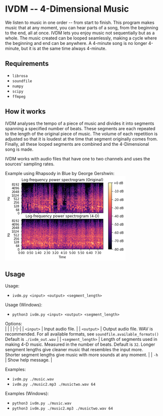 # IVDM -- 4-Dimensional Music

We listen to music in one order -- from start to finish. This program makes music that at any moment, you can hear parts of a song, from the beginning to the end, all at once. IVDM lets you enjoy music not sequentially but as a whole. The music created can be looped seamlessly, making a cycle where the beginning and end can be anywhere. A 4-minute song is no longer 4-minute, but it is at the same time always 4-minute.

## Requirements
- `librosa`
- `soundfile`
- `numpy`
- `scipy`
- `ffmpeg` 


## How it works

IVDM analyses the tempo of a piece of music and divides it into segments spanning a specified number of beats. These segments are each repeated to the length of the original piece of music. The volume of each repetition is adjusted so that it is loudest at the time that segment originally comes from. Finally, all these looped segments are combined and the 4-Dimensional song is made.

IVDM works with audio files that have one to two channels and uses the sources' sampling rates.

Example using Rhapsody in Blue by George Gershwin:  
![Spectrogram example](./examples/rhapsody_in_blue_spectrogram.png)

## Usage

Usage:  
   -  `ivdm.py <input> <output> <segment_length>`
    
Usage (Windows):  
   -  `python3 ivdm.py <input> <output> <segment_length>`
    
Options:  
 | | |
 |-|-|
   |  `<input>`     | Input audio file.  |
   |  `<output>`    |  Output audio file. WAV is recommended. For all available formats, see `soundfile.available_formats()` Default is `./ivdm_out.wav`  |
   | `<segment_length>`  | Length of segments used in making 4-D music. Measured in the number of beats. Default is `32`. Longer sengment lengths give cleaner music that resembles the input more. Shorter segment lengths give music with more sounds at any moment.  |
   | `-h` |       Show help message.  |
    
Examples:  
   -  `ivdm.py ./music.wav`  
   -  `ivdm.py ./music2.mp3 ./musictwo.wav 64`  
    
Examples (Windows):  
   -  `python3 ivdm.py ./music.wav`  
   -  `python3 ivdm.py ./music2.mp3 ./musictwo.wav 64`  
